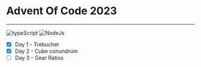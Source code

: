 # Advent Of Code 2023

---
![typeScript](https://img.shields.io/badge/TypeScript-3178C6?style=for-the-badge&logo=TypeScript&logoColor=white)
![NodeJs](https://img.shields.io/badge/nodeJS-green?style=for-the-badge&logo=nodedotjs)

* [x] Day 1 - Trebuchet
* [x] Day 2 - Cube conundrum
* [ ] Day 3 - Gear Ratios
